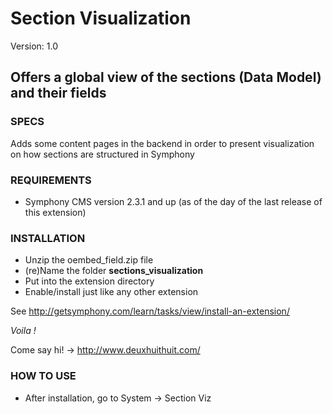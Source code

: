 # Section Visualization #

Version: 1.0

## Offers a global view of the sections (Data Model) and their fields ##

### SPECS ###

Adds some content pages in the backend in order to present visualization on how
sections are structured in Symphony

### REQUIREMENTS ###

- Symphony CMS version 2.3.1 and up (as of the day of the last release of this extension)

### INSTALLATION ###

- Unzip the oembed_field.zip file
- (re)Name the folder **sections_visualization**
- Put into the extension directory
- Enable/install just like any other extension

See <http://getsymphony.com/learn/tasks/view/install-an-extension/>

*Voila !*

Come say hi! -> <http://www.deuxhuithuit.com/>

### HOW TO USE ###

- After installation, go to System -> Section Viz


